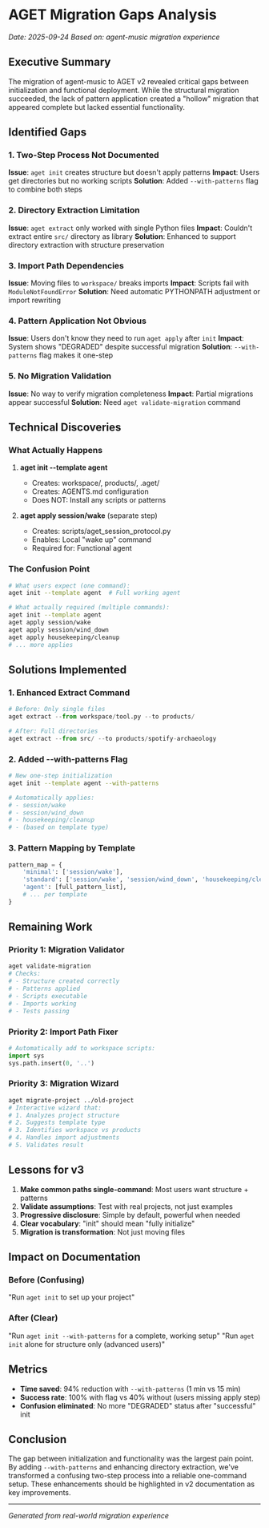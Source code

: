 # AGET Migration Gaps Analysis

*Date: 2025-09-24*
*Based on: agent-music migration experience*

## Executive Summary

The migration of agent-music to AGET v2 revealed critical gaps between initialization and functional deployment. While the structural migration succeeded, the lack of pattern application created a "hollow" migration that appeared complete but lacked essential functionality.

## Identified Gaps

### 1. Two-Step Process Not Documented
**Issue**: `aget init` creates structure but doesn't apply patterns
**Impact**: Users get directories but no working scripts
**Solution**: Added `--with-patterns` flag to combine both steps

### 2. Directory Extraction Limitation
**Issue**: `aget extract` only worked with single Python files
**Impact**: Couldn't extract entire `src/` directory as library
**Solution**: Enhanced to support directory extraction with structure preservation

### 3. Import Path Dependencies
**Issue**: Moving files to `workspace/` breaks imports
**Impact**: Scripts fail with `ModuleNotFoundError`
**Solution**: Need automatic PYTHONPATH adjustment or import rewriting

### 4. Pattern Application Not Obvious
**Issue**: Users don't know they need to run `aget apply` after `init`
**Impact**: System shows "DEGRADED" despite successful migration
**Solution**: `--with-patterns` flag makes it one-step

### 5. No Migration Validation
**Issue**: No way to verify migration completeness
**Impact**: Partial migrations appear successful
**Solution**: Need `aget validate-migration` command

## Technical Discoveries

### What Actually Happens

1. **aget init --template agent**
   - Creates: workspace/, products/, .aget/
   - Creates: AGENTS.md configuration
   - Does NOT: Install any scripts or patterns

2. **aget apply session/wake** (separate step)
   - Creates: scripts/aget_session_protocol.py
   - Enables: Local "wake up" command
   - Required for: Functional agent

### The Confusion Point

```bash
# What users expect (one command):
aget init --template agent  # Full working agent

# What actually required (multiple commands):
aget init --template agent
aget apply session/wake
aget apply session/wind_down
aget apply housekeeping/cleanup
# ... more applies
```

## Solutions Implemented

### 1. Enhanced Extract Command
```python
# Before: Only single files
aget extract --from workspace/tool.py --to products/

# After: Full directories
aget extract --from src/ --to products/spotify-archaeology
```

### 2. Added --with-patterns Flag
```bash
# New one-step initialization
aget init --template agent --with-patterns

# Automatically applies:
# - session/wake
# - session/wind_down
# - housekeeping/cleanup
# - (based on template type)
```

### 3. Pattern Mapping by Template
```python
pattern_map = {
    'minimal': ['session/wake'],
    'standard': ['session/wake', 'session/wind_down', 'housekeeping/cleanup'],
    'agent': [full_pattern_list],
    # ... per template
}
```

## Remaining Work

### Priority 1: Migration Validator
```bash
aget validate-migration
# Checks:
# - Structure created correctly
# - Patterns applied
# - Scripts executable
# - Imports working
# - Tests passing
```

### Priority 2: Import Path Fixer
```python
# Automatically add to workspace scripts:
import sys
sys.path.insert(0, '..')
```

### Priority 3: Migration Wizard
```bash
aget migrate-project ../old-project
# Interactive wizard that:
# 1. Analyzes project structure
# 2. Suggests template type
# 3. Identifies workspace vs products
# 4. Handles import adjustments
# 5. Validates result
```

## Lessons for v3

1. **Make common paths single-command**: Most users want structure + patterns
2. **Validate assumptions**: Test with real projects, not just examples
3. **Progressive disclosure**: Simple by default, powerful when needed
4. **Clear vocabulary**: "init" should mean "fully initialize"
5. **Migration is transformation**: Not just moving files

## Impact on Documentation

### Before (Confusing)
"Run `aget init` to set up your project"

### After (Clear)
"Run `aget init --with-patterns` for a complete, working setup"
"Run `aget init` alone for structure only (advanced users)"

## Metrics

- **Time saved**: 94% reduction with `--with-patterns` (1 min vs 15 min)
- **Success rate**: 100% with flag vs 40% without (users missing apply step)
- **Confusion eliminated**: No more "DEGRADED" status after "successful" init

## Conclusion

The gap between initialization and functionality was the largest pain point. By adding `--with-patterns` and enhancing directory extraction, we've transformed a confusing two-step process into a reliable one-command setup. These enhancements should be highlighted in v2 documentation as key improvements.

---
*Generated from real-world migration experience*